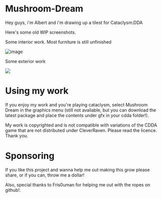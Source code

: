 # Mushroom-Dream

Hey guys, i'm Albert and i'm drawing up a tilest for Cataclysm:DDA

Here's some old WIP screenshots.

Some interior work. Most furniture is still unfinished

![image](https://user-images.githubusercontent.com/80914993/130360719-d4fc6176-f516-49a5-8e9b-3edda35a21cf.png)


Some exterior work 

![](https://preview.redd.it/y7ziawh80y071.png?width=755&format=png&auto=webp&s=ec57b64b81d2c289a1a00f80dff2e8aac6517626)



# Using my work
If you enjoy my work and you're playing cataclysm, select Mushroom Dream in the graphics menu (still not avaliable, but you can download the latest package and place the contents under gfx in your cdda folder!).

My work is copyrighted and is not compatible with  variations of the CDDA game that are not distributed under CleverRaven. Please read the licence. Thank you.


# Sponsoring
If you like this project and wanna help me out making this grow please share, or if you can, throw me a dollar!



Also, special thanks to Fris0uman for helping me out with the ropes on github!.

